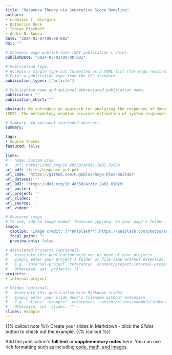 ```yaml
---
title: "Response Theory via Generative Score Modeling"
authors:
- Ludovico T. Giorgini
- Katherine Deck
- Tobias Bischoff
- Andre N. Souza
date: "2024-03-07T00:00:00Z"
doi: ""

# Schedule page publish date (NOT publication's date).
publishDate: "2024-03-01T00:00:00Z"

# Publication type.
# Accepts a single type but formatted as a YAML list (for Hugo requirements).
# Enter a publication type from the CSL standard.
publication_types: ["article"]

# Publication name and optional abbreviated publication name.
publication: ""
publication_short: ""

abstract: We introduce an approach for analyzing the responses of dynamical systems to external pertur-bations that combines score-based generative modeling with the Fluctuation-Dissipation Theorem
(FDT). The methodology enables accurate estimation of system responses, notably for systems with non-Gaussian statistics, which can present challenges for conventional approximate methods. We numerically validate our approach using time-series data from a stochastic partial differential equation where the score and response functions are available analytically. Furthermore, we demonstrate the improved accuracy of our methodology over conventional methods and its potential as a versatile tool for understanding complex dynamical systems. Applications span disciplines from climate science and finance to neuroscience.

# Summary. An optional shortened abstract.
summary: 

tags:
- Source Themes
featured: false

links:
# - name: Custom Link
#   url: https://doi.org/10.48550/arXiv.2402.01029
url_pdf: /files/response_prl.pdf
url_code: 'https://github.com/HugoBlox/hugo-blox-builder'
url_dataset: ''
url_DOI: 'https://doi.org/10.48550/arXiv.2402.01029'
url_poster: ''
url_project: ''
url_slides: ''
url_source: ''
url_video: ''

# Featured image
# To use, add an image named `featured.jpg/png` to your page's folder. 
image:
  caption: 'Image credit: [**Unsplash**](https://unsplash.com/photos/s9CC2SKySJM)'
  focal_point: ""
  preview_only: false

# Associated Projects (optional).
#   Associate this publication with one or more of your projects.
#   Simply enter your project's folder or file name without extension.
#   E.g. `internal-project` references `content/project/internal-project/index.md`.
#   Otherwise, set `projects: []`.
projects:
- internal-project

# Slides (optional).
#   Associate this publication with Markdown slides.
#   Simply enter your slide deck's filename without extension.
#   E.g. `slides: "example"` references `content/slides/example/index.md`.
#   Otherwise, set `slides: ""`.
slides: example
---
```


{{% callout note %}}
Create your slides in Markdown - click the *Slides* button to check out the example.
{{% /callout %}}

Add the publication's **full text** or **supplementary notes** here. You can use rich formatting such as including [code, math, and images](https://docs.hugoblox.com/content/writing-markdown-latex/).